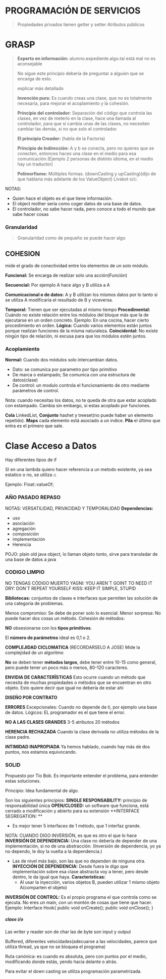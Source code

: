 # PROGRAMACIÓN DE SERVICIOS
>Propiedades privados tienen getter y setter
>Atributos públicos

# GRASP
>**Experto en información:**
>alumno.expediente.algo.tal está mal no es aconsejable
>
>No sigue este principio debería de preguntar a alguien que se encarga de esto.
>
>explicar más detallado
>
>**Invención pura:** Es cuando creas una clase, que no es totalmente necesaria, para mejorar el acoplamiento y la cohesión.
>
>**Principio del controlador:** Separación del código que controla las clases, en vez de meterlo en la clase, hace una llamada al controlador, para que si cambia unas de las clases, no necesiten cambiar las demás, si no que solo el controlador.
>
>**El principio Creador:** (habla de la Factoria)
>
>**Principio de Indirección:** A y b se conecta, pero no quieres que se conecten, entonces haces una clase en el medio para esa comunicación.(Ejemplo 2 personas de distinto idioma, en el medio hay un traductor)
>
>**Polimorfismo:** Múltiples formas. (downCasting y upCasting)(dijo de que hablaria más adelante de los ValueObject)
>Livskot o/c: 


NOTAS: 
- Quien hace el objeto es el que tiene información.
- El object mother sería como coger datos de una base de datos.
- El controlador, no sabe hacer nada, pero conoce a todo el mundo que sabe hacer cosas


### Granularidad
> Granularidad como de pequeño se puede hacer algo


## COHESION
mide el grado de conectividad entre los elementos de un solo módulo.

**Funcional:** Se encarga de realizar solo una acción(Función)

**Secuencial:** Por ejemplo A hace algo y B utiliza a A

**Comunicacional o de datos:** A y B utilizan los mismos datos por lo tanto si se utiliza A modificaría el resultado de B y viceversa.


**Temporal:** Tienen que ser ejecutadas al mismo tiempo
**Procedimental:** Cuándo no existe relación entre los módulos del bloque más que la de ejecutarse en un orden concreto.
Ejemplo: En una cocina, hacer cierto procedimiento en orden.
**Lógica:** Cuando varios elementos están juntos porque realizan funciones de la misma naturaleza.
**Coincidental:** No existe ningún tipo de relación, ni excusa para que los módulos estén juntos.

### Acoplamiento

**Normal:** Cuando dos módulos solo intercambian datos.
- Dato: se comunica por parametro por tipo primitivo
- De marca o estampado; Se comunica con una estructura de datos(clase)
- De control: un modulo controla el funcionamiento de otro mediante parámetros de control.


Nota: cuando necesitas los datos, no te queda de otra que estar acoplado con estampado. Cambia sin embargo, si estas acoplado por funciones.


**Cola** LinkedList,
**Conjunto** hashet y treeset(no puede haber un elemento repetido).
**Maps** cada elemento está asociado a un indice.
**Pila** el último que entra es el primero que sale.


# Clase Acceso a Datos
Hay diferentes tipos de if

SI en una lambda quiero hacer referencia a un metodo existente, ya sea estatico o no,
se utiliza **::**

Ejemplo: Float::valueOf;



### AÑO PASADO REPASO
NOTAS: VERSATILIDAD, PRIVACIDAD Y TEMPORALIDAD
**Dependencias:**
- uso
- asociación
- agregación
- composición
- implementación
- Herencia

POJO: plain old java object, lo llaman objeto tonto, sirve para transladar de una base de datos a java

### CODIGO LIMPIO
NO TENGAS CÓDIGO MUERTO
YAGNI: YOU AREN´T GOINT TO NEED IT
DRY: DON´T REPEAT YOURSELF
KISS: KEEP IT SIMPLE, STUPID

**Bibliotecas:** conjuntos de clases e interfaces que permiten las solución de una categoría de problemas.

Menos compromiso: Se debe de poner solo lo esencial.
Menor sorpresa: No puede hacer dos cosas un método.
Cohesión de métodos: 

**NO** obsesionarse con los **tipos primitivos**.

El **número de parámetros** ideal es 0,1 o 2.

**COMPLEJIDAD CICLOMATICA** (RECORDARSELO A JOSE)
Mide la complejidad de un algoritmo 

**No** se deben tener **métodos largos**, debe tener entre 10-15 como general, pero puede tener un poco más o menos, 80-120 caracteres.


**ENVIDIA DE CARACTERÏSTICAS**
Esto ocurre cuando un método que necesita de muchas propiedades o métodos que se encuentran en otro objeto.
Esto quiere decir que igual no debería de estar ahí

**DISEÑO POR CONTRATO**


**ERRORES**
Excepcionales: Cuando no depende de ti, por ejemplo una base de datos.
Lógicos: EL programador es el que tiene el error.


**NO A LAS CLASES GRANDES**
3-5 atributos
20 métodos

**HERENCIA RECHAZADA**
Cuando la clase derivada no utiliza métodos de la clase padre.

**INTIMIDAD INAPROPIADA**
Ya hemos hablado, cuando hay más de dos puntos, nos estamos equivocando.

### SOLID
Propuesto por Tío Bob.
Es importante entender el problema, para entender estas soluciones.

Principio: Idea fundamental de algo.

Son los siguientes principios:
**SINGLE RESPONSABILITY:** principio de responsabilidad única
**OPEN/CLOSED:** un software que funciona, está cerrado a modificación y abierto para su extensión
**INTERFACE SEGREGATION: **
- Es mejor tener 5 interfaces de 1 método, que 1 interfaz grande.

NOTA: CUANDO DIGO INVERSIÓN, es que es otro el que lo hace
**INVERSIÓN DE DEPENDENCIA:** Una clase no debería de depender de una implementación, si no de una abstracción.
(Inversión de dependencia, yo ya no dependo, le doy la vuelta a la dependencia.)
- Las de nivel más bajo, son las que no dependen de ninguna otra.
**INYECCIÓN DE DEPENDENCIA:** Desde fuera le digo que implementación sobre esa clase abstracta voy a tener, pero desde dentro, le da igual que haya.
	**Características:**
	- Al usar la inyección, varios objetos B, pueden utilizar 1 mismo objeto A(comparten el objeto)

**INVERSIÓN DE CONTROL:** Es el propio programa el que controla como se ejecuta. No eres un main, con un montón de cosas que tiene que hacer.
Ejemplo:
	Interface Hook{
		public void onCreate();
		public void onClose();
	}

##### clase i/o
Las writer y reader son de char
las de byte son input y output
 
Buffered, diferentes velocidades(adecuarse a las velocidades, parece que utiliza thread, ya que no se bloquea el programa) 

Ruta canónica: es cuando es absoluta, pero con puntos por el medio, modificando donde estás, yendo hacia delante o atrás.

Para evitar el down casting se utiliza programación parametrizada.
